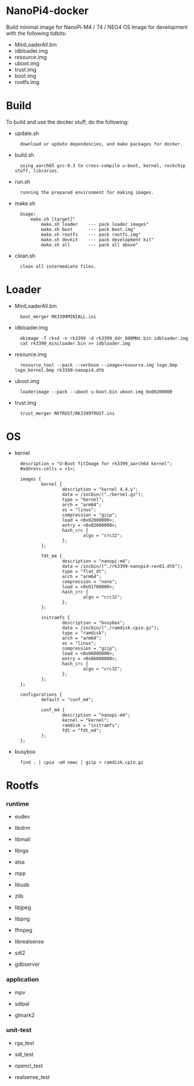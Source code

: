 NanoPi4-docker
================

Build minimal image for NanoPi-M4 / T4 / NEO4
OS Image for development with the following tidbits:

* MiniLoaderAll.bin
* idbloader.img
* resource.img
* uboot.img
* trust.img
* boot.img
* rootfs.img

# Build

To build and use the docker stuff, do the following:

* update.sh

        download or update dependencies, and make packages for docker.

* build.sh

        using aarch65 gcc-9.3 to cross-compile u-boot, kernel, rockchip stuff, libraries.

* run.sh

        running the prepared environment for making images.

* make.sh

        Usage:
            make.sh [target]"
                make.sh loader    --- pack loader images"
                make.sh boot      --- pack boot.img"
                make.sh rootfs    --- pack rootfs.img"
                make.sh devkit    --- pack development kit"
                make.sh all       --- pack all above"

* clean.sh

        clean all intermediate files.

# Loader

* MiniLoaderAll.bin

        boot_merger RK3399MINIALL.ini

* idbloader.img

        mkimage -T rksd -n rk3399 -d rk3399_ddr_800MHz.bin idbloader.img
        cat rk3399_miniloader.bin >> idbloader.img

* resource.img

        resource_tool --pack --verbose --image=resource.img logo.bmp logo_kernel.bmp rk3399-nanopi4.dtb

* uboot.img

        loaderimage --pack --uboot u-boot.bin uboot.img 0x00200000

* trust.img

        trust_merger RKTRUST/RK3399TRUST.ini

# OS

* kernel

        description = "U-Boot fitImage for rk3399_aarch64 kernel";
        #address-cells = <1>;

        images {
                kernel {
                        description = "kernel 4.4.y";
                        data = /incbin/("./kernel.gz");
                        type = "kernel";
                        arch = "arm64";
                        os = "linux";
                        compression = "gzip";
                        load = <0x02080000>;
                        entry = <0x02080000>;
                        hash_crc {
                                algo = "crc32";
                        };
                };

                fdt_m4 {
                        description = "nanopi-m4";
                        data = /incbin/("./rk3399-nanopi4-rev01.dtb");
                        type = "flat_dt";
                        arch = "arm64";
                        compression = "none";
                        load = <0x01f00000>;
                        hash_crc {
                                algo = "crc32";
                        };
                };

                initramfs {
                        description = "busybox";
                        data = /incbin/("./ramdisk.cpio.gz");
                        type = "ramdisk";
                        arch = "arm64";
                        os = "linux";
                        compression = "gzip";
                        load = <0x06000000>;
                        entry = <0x06000000>;
                        hash_crc {
                                algo = "crc32";
                        };
                };
        };

        configurations {
                default = "conf_m4";

                conf_m4 {
                        description = "nanopi-m4";
                        kernel = "kernel";
                        ramdisk = "initramfs";
                        fdt = "fdt_m4";
                };
        };

* busybox

        find . | cpio -oH newc | gzip > ramdisk.cpio.gz

# Rootfs

### runtime

* eudev

* libdrm

* libmali

* librga

* alsa

* mpp

* libusb

* zlib

* libjpeg

* libpng

* ffmpeg

* librealsense

* sdl2

* gdbserver

### application

* mpv

* sdlpal

* glmark2

### unit-test

* rga_test

* sdl_test

* opencl_test

* realsense_test
